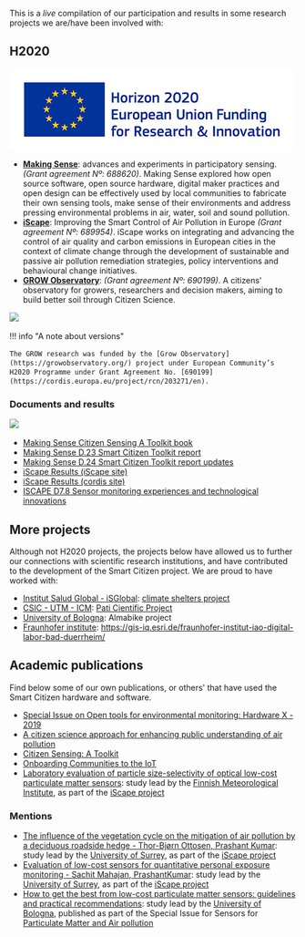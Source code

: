 This is a _live_ compilation of our participation and results in some research projects we are/have been involved with:

## H2020

![](/assets/images/eu-flag.jpg)

- [**Making Sense**](https://making-sense.eu): advances and experiments in participatory sensing. _(Grant agreement Nº: 688620)_. Making Sense explored how open source software, open source hardware, digital maker practices and open design can be effectively used by local communities to fabricate their own sensing tools, make sense of their environments and address pressing environmental problems in air, water, soil and sound pollution.
- [**iScape**](https://www.iscapeproject.eu/):  Improving the Smart Control of Air Pollution in Europe _(Grant agreement Nº: 689954)_. iScape works on integrating and advancing the control of air quality and carbon emissions in European cities in the context of climate change through the development of sustainable and passive air pollution remediation strategies, policy interventions and behavioural change initiatives.
- [**GROW Observatory**](https://growobservatory.org/): _(Grant agreement Nº: 690199)_. A citizens' observatory for growers, researchers and decision makers, aiming to build better soil through Citizen Science.

![](https://live.staticflickr.com/65535/47957156716_6354656db3_k.jpg)

!!! info "A note about versions"

    The GROW research was funded by the [Grow Observatory](https://growobservatory.org/) project under European Community’s H2020 Programme under Grant Agreement No. [690199](https://cordis.europa.eu/project/rcn/203271/en).

### Documents and results

![](https://live.staticflickr.com/65535/48145200041_792ae80801_k.jpg)

- [Making Sense Citizen Sensing A Toolkit book](http://making-sense.eu/wp-content/uploads/2018/01/Citizen-Sensing-A-Toolkit.pdf)
- [Making Sense D.23 Smart Citizen Toolkit report](http://making-sense.eu/wp-content/uploads/2016/08/Making-Sense-D23-Smart-Citizen-Toolkit.pdf)
- [Making Sense D.24 Smart Citizen Toolkit report updates](http://making-sense.eu/wp-content/uploads/2017/09/Making-Sense-D2.4-Documentation-on-Toolkit-add-ons.pdf)
- [iScape Results (iScape site)](https://www.iscapeproject.eu/scientific-reports/)
- [iScape Results (cordis site)](https://cordis.europa.eu/project/id/689954/results)
- [ISCAPE D7.8 Sensor monitoring experiences and technological innovations](/assets/publications/iSCAPE_D78.pdf)

## More projects

Although not H2020 projects, the projects below have allowed us to further our connections with scientific research institutions, and have contributed to the development of the Smart Citizen project. We are proud to have worked with:

- [Institut Salud Global - iSGlobal](https://www.isglobal.org/en/): [climate shelters project](https://www.barcelona.cat/barcelona-pel-clima/en/climate-shelters-schools)
- [CSIC - UTM - ICM](https://www.icm.csic.es/en): [Pati Cientific Project](https://paticientific.org/)
- [University of Bologna](https://www.unibo.it/en): Almabike project
- [Fraunhofer institute](https://www.fraunhofer.de/): https://gis-iq.esri.de/fraunhofer-institut-iao-digital-labor-bad-duerrheim/

## Academic publications

Find below some of our own publications, or others' that have used the Smart Citizen hardware and software.

- [Special Issue on Open tools for environmental monitoring: Hardware X - 2019](https://www.sciencedirect.com/science/article/pii/S2468067219300203)
- [A citizen science approach for enhancing public understanding of air pollution](https://www.sciencedirect.com/science/article/pii/S2210670719317020?via%3Dihub)
- [Citizen Sensing: A Toolkit](https://eprints.whiterose.ac.uk/148521/)
- [Onboarding Communities to the IoT](https://link.springer.com/chapter/10.1007/978-3-319-70284-1_2)
- [Laboratory  evaluation  of  particle  size-selectivity  of  optical  low-cost particulate matter sensors](https://amt.copernicus.org/articles/13/2413/2020/): study lead by the [Finnish Meteorological Institute](https://en.ilmatieteenlaitos.fi/), as part of the [iScape project](https://www.iscapeproject.eu/)

### Mentions

- [The influence of the vegetation cycle on the mitigation of air pollution by a deciduous roadside hedge - Thor-Bjørn Ottosen, Prashant Kumar](https://www.sciencedirect.com/science/article/pii/S2210670719329567?via%3Dihub): study lead by the [University of Surrey](https://www.surrey.ac.uk/), as part of the [iScape project](https://www.iscapeproject.eu/)
- [Evaluation of low-cost sensors for quantitative personal exposure monitoring - Sachit Mahajan, PrashantKumar](https://www.sciencedirect.com/science/article/abs/pii/S2210670720300639): study lead by the [University of Surrey](https://www.surrey.ac.uk/), as part of the [iScape project](https://www.iscapeproject.eu/)
- [How to get the best from low-cost particulate matter sensors: guidelines and practical recommendations](https://doi.org/10.3390/s20113073): study lead by the [University of Bologna](https://www.unibo.it/en), published as part of the Special Issue for Sensors for [Particulate Matter and Air pollution](https://www.mdpi.com/journal/sensors/special_issues/PM_AP)